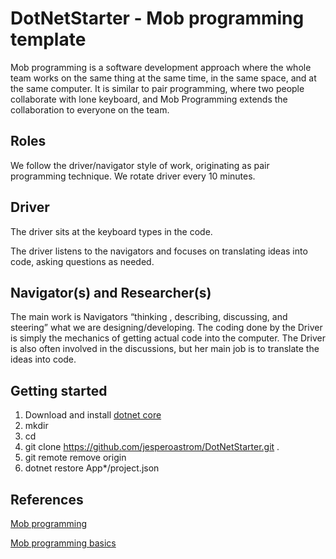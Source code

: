 # DotNetStarter - Mob programming template
Mob programming is a software development approach where the whole team works on the same thing at the same time, in the same space, and at the same computer. It is similar to pair programming, where two people collaborate with lone keyboard, and Mob Programming extends the collaboration to everyone on the team.

## Roles
We follow the driver/navigator style of work, originating as pair programming technique. We rotate driver every 10 minutes.

## Driver
The driver sits at the keyboard types in the code.

The driver listens to the navigators and focuses on translating ideas into code, asking questions as needed.

## Navigator(s) and Researcher(s)
The main work is Navigators “thinking , describing, discussing, and steering” what we are designing/developing. The coding done by the Driver is simply the mechanics of getting actual code into the computer. The Driver is also often involved in the discussions, but her main job is to translate the ideas into code.

## Getting started
1. Download and install [dotnet core](https://www.microsoft.com/net/core)
1. mkdir <project folder>
1. cd <project folder>
1. git clone https://github.com/jesperoastrom/DotNetStarter.git .
1. git remote remove origin
1. dotnet restore App*/project.json

## References
[Mob programming](http://www.nljug.org/databasejava/mob-programming/)

[Mob programming basics](http://mobprogramming.org/mob-programming-basics/)
